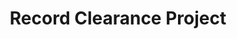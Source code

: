 ---
title: Record Clearance Project
description: Record Clearance helps people in California with non-violent criminal records accomplish record clearance, expungement or reduction as a result of Prop 47 & Prop 64. The main features include building trust, educating the public about the program and informing those who are eligible for this program.
image: /assets/images/projects/record-clearance.jpg
alt: "'record clearance project'"
links:
    - name: GitHub
      url: 'https://github.com/hackforla/record-clearance/'
    - name: Slack
      url: 'https://hackforla.slack.com/messages/CDWKEBYBB'
partner: NDICA
looking: Research/UX-UI
location: West Los Angeles
status: Active
---